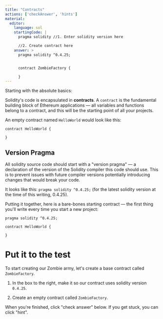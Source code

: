 ```yaml
---
title: "Contracts"
actions: ['checkAnswer', 'hints']
material: 
  editor:
    language: sol
    startingCode: |
      pragma solidity //1. Enter solidity version here

      //2. Create contract here
    answer: > 
      pragma solidity ^0.4.25;


      contract ZombieFactory {

      }
---
```


Starting with the absolute basics:

Solidity's code is encapsulated in **contracts**. A `contract` is the fundamental building block of Ethereum applications — all variables and functions belong to a contract, and this will be the starting point of all your projects.

An empty contract named `HelloWorld` would look like this:

```
contract HelloWorld {

}
```

## Version Pragma

All solidity source code should start with a "version pragma" — a declaration of the version of the Solidity compiler this code should use. This is to prevent issues with future compiler versions potentially introducing changes that would break your code.

It looks like this: `pragma solidity ^0.4.25;` (for the latest solidity version at the time of this writing, 0.4.25).

Putting it together, here is a bare-bones starting contract — the first thing you'll write every time you start a new project:

```
pragma solidity ^0.4.25;

contract HelloWorld {

}
```

# Put it to the test

To start creating our Zombie army, let's create a base contract called `ZombieFactory`.

1. In the box to the right, make it so our contract uses solidity version `0.4.25`.

2. Create an empty contract called `ZombieFactory`.

When you're finished, click "check answer" below. If you get stuck, you can click "hint".
